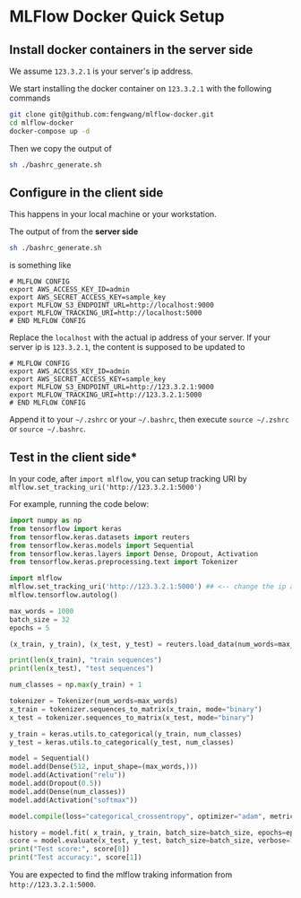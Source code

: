 # MLFlow Docker Quick Setup


## Install docker containers in the **server side**

We assume `123.3.2.1` is your server's ip address.


We start installing the docker container on `123.3.2.1` with the following commands
```bash
git clone git@github.com:fengwang/mlflow-docker.git
cd mlflow-docker
docker-compose up -d
```

Then we copy the output of
```bash
sh ./bashrc_generate.sh
```


## Configure in the **client side**

This happens in your local machine or your workstation.

The output of from the **server side**
```bash
sh ./bashrc_generate.sh
```
is something like
```
# MLFLOW CONFIG
export AWS_ACCESS_KEY_ID=admin
export AWS_SECRET_ACCESS_KEY=sample_key
export MLFLOW_S3_ENDPOINT_URL=http://localhost:9000
export MLFLOW_TRACKING_URI=http://localhost:5000
# END MLFLOW CONFIG
```

Replace the `localhost` with the actual ip address of your server.  If your server ip is `123.3.2.1`, the content is supposed to be updated to

```
# MLFLOW CONFIG
export AWS_ACCESS_KEY_ID=admin
export AWS_SECRET_ACCESS_KEY=sample_key
export MLFLOW_S3_ENDPOINT_URL=http://123.3.2.1:9000
export MLFLOW_TRACKING_URI=http://123.3.2.1:5000
# END MLFLOW CONFIG
```

Append it to your `~/.zshrc` or your `~/.bashrc`, then execute `source ~/.zshrc` or `source ~/.bashrc`.


## Test in the **client side***

In your code, after `import mlflow`, you can setup tracking URI by `mlflow.set_tracking_uri('http://123.3.2.1:5000')`

For example, running the code below:

```python
import numpy as np
from tensorflow import keras
from tensorflow.keras.datasets import reuters
from tensorflow.keras.models import Sequential
from tensorflow.keras.layers import Dense, Dropout, Activation
from tensorflow.keras.preprocessing.text import Tokenizer

import mlflow
mlflow.set_tracking_uri('http://123.3.2.1:5000') ## <-- change the ip address here
mlflow.tensorflow.autolog()

max_words = 1000
batch_size = 32
epochs = 5

(x_train, y_train), (x_test, y_test) = reuters.load_data(num_words=max_words, test_split=0.2)

print(len(x_train), "train sequences")
print(len(x_test), "test sequences")

num_classes = np.max(y_train) + 1

tokenizer = Tokenizer(num_words=max_words)
x_train = tokenizer.sequences_to_matrix(x_train, mode="binary")
x_test = tokenizer.sequences_to_matrix(x_test, mode="binary")

y_train = keras.utils.to_categorical(y_train, num_classes)
y_test = keras.utils.to_categorical(y_test, num_classes)

model = Sequential()
model.add(Dense(512, input_shape=(max_words,)))
model.add(Activation("relu"))
model.add(Dropout(0.5))
model.add(Dense(num_classes))
model.add(Activation("softmax"))

model.compile(loss="categorical_crossentropy", optimizer="adam", metrics=["accuracy"])

history = model.fit( x_train, y_train, batch_size=batch_size, epochs=epochs, verbose=1, validation_split=0.1)
score = model.evaluate(x_test, y_test, batch_size=batch_size, verbose=1)
print("Test score:", score[0])
print("Test accuracy:", score[1])
```

You are expected to find the mlflow traking information from `http://123.3.2.1:5000`.


